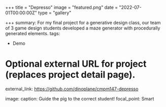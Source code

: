 +++
title = "Depresso"
image = "featured.png"
date = "2022-07-01T00:00:00Z"
type = "gallery"

+++
summary: For my final project for a generative design class, our team of 3 game design students
          developed a maze generator with procedurally generated elements.
tags:
  - Demo

# Optional external URL for project (replaces project detail page).
external_link: https://github.com/dinoplane/cmpm147-depresso

image:
  caption: Guide the pig to the correct student!
  focal_point: Smart